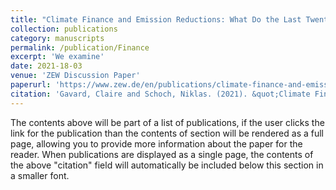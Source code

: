 ```yaml
---
title: "Climate Finance and Emission Reductions: What Do the Last Twenty Years Tell Us?"
collection: publications
category: manuscripts
permalink: /publication/Finance
excerpt: 'We examine'
date: 2021-18-03
venue: 'ZEW Discussion Paper'
paperurl: 'https://www.zew.de/en/publications/climate-finance-and-emission-reductions-what-do-the-last-twenty-years-tell-us-1'
citation: 'Gavard, Claire and Schoch, Niklas. (2021). &quot;Climate Finance and Emissions Reeductions.&quot; <i>ZEW Discussion Paper</i>..'
---
```


The contents above will be part of a list of publications, if the user clicks the link for the publication than the contents of section will be rendered as a full page, allowing you to provide more information about the paper for the reader. When publications are displayed as a single page, the contents of the above "citation" field will automatically be included below this section in a smaller font.
